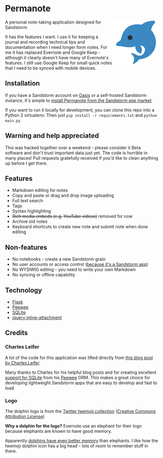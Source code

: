 
# Permanote

<img title="Permanote dolphin logo" alt="Permanote dolphin logo" align="right" src=".sandstorm/app-graphics/permanote-dolphin150.png">

A personal note-taking application designed for Sandstorm.

It has the features I want. I use it for keeping a journal and recording technical tips and documentation when I need longer form notes. For me it has replaced Evernote and Google Keep - although it clearly doesn't have many of Evernote's features. I still use Google Keep for small quick notes that I need to be synced with mobile devices.

## Installation

If you have a Sandstorm account on [Oasis](https://oasis.sandstorm.io/) or a self-hosted Sandstorm instance, it's simple to [install Permanote from the Sandstorm app market](https://apps.sandstorm.io/app/svwrpwnd3c380d1f99ge7g0qnjdq6y785c36s7qtqryxwkmn20qh).

If you want to run it locally for development, you can clone this repo into a Python 2 virtualenv. Then just `pip install -r requirements.txt` and `python main.py`

## Warning and help appreciated

This was hacked together over a weekend - please consider it Beta software and don't trust important data just yet. The code is horrible in many places! Pull requests gratefully received if you'd like to clean anything up before I get there.

## Features

- Markdown editing for notes
- Copy and paste or drag and drop image uploading
- Full text search
- Tags
- Syntax highlighting
- ~~Rich media embeds (e.g. YouTube videos)~~ removed for now
- Archive old notes
- Keyboard shortcuts to create new note and submit note when done editing

## Non-features

- No notebooks - create a new Sandstorm grain
- No user accounts or access control ([because it's a Sandstorm app](https://docs.sandstorm.io/en/latest/developing/handbook/#does-not-implement-user-accounts-or-access-control))
- No WYSIWIG editing - you need to write your own Markdown
- No syncing or offline capability

## Technology

- [Flask](http://flask.pocoo.org/)
- [Peewee](http://docs.peewee-orm.com/en/latest/)
- [SQLite](https://www.sqlite.org/)
- [jquery inline-attachment](https://github.com/Rovak/InlineAttachment)

## Credits

### Charles Leifer

A lot of the code for this application was lifted directly from [this blog post by Charles Leifer](http://charlesleifer.com/blog/how-to-make-a-flask-blog-in-one-hour-or-less).

Many thanks to Charles for his helpful blog posts and for creating excellent [support for SQLite](http://docs.peewee-orm.com/en/latest/peewee/playhouse.html#sqlite-extensions) from his [Peewee](http://docs.peewee-orm.com/en/latest/) ORM. This makes a great choice for developing lightweight Sandstorm apps that are easy to develop and fast to load.

### Logo

The dolphin logo is from the [Twitter twemoji collection](https://github.com/twitter/twemoji) ([Creative Commons Attribution License](https://github.com/twitter/twemoji/blob/gh-pages/LICENSE-GRAPHICS))

**Why a dolphin for the logo?** Evernote use an elephant for their logo because elephants are known to have good memory.

Apparently [dolphins have even better memory](http://news.nationalgeographic.com/news/2013/08/130806-dolphins-memories-animals-science-longest/) than elephants. I like how the twemoji dolphin icon has a big head - lots of room to remember stuff in there.

